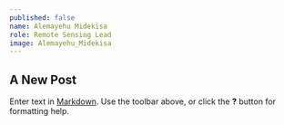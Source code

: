 ```yaml
---
published: false
name: Alemayehu Midekisa
role: Remote Sensing Lead
image: Alemayehu_Midekisa
---
```

## A New Post

Enter text in [Markdown](http://daringfireball.net/projects/markdown/). Use the toolbar above, or click the **?** button for formatting help.
